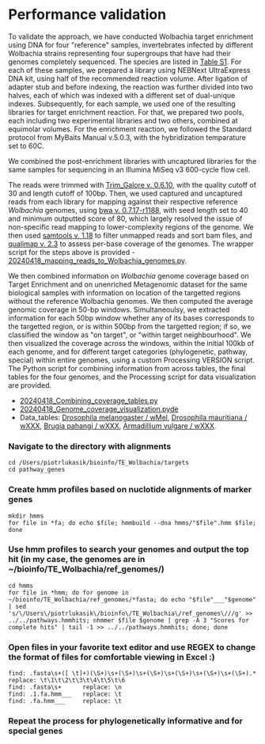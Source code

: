 # Performance validation

To validate the approach, we have conducted Wolbachia target enrichment using DNA for four "reference" samples, invertebrates infected by different Wolbachia strains representing four supergroups that have had their genomes completely sequenced. 
The species are listed in [Table S1](Validation_Table_S1.txt).
For each of these samples, we prepared a library using NEBNext UltraExpress DNA kit, using half of the recommended reaction volume. After ligation of adapter stub and before indexing, the reaction was further divided into two halves, each of which was indexed with a different set of dual-unique indexes. Subsequently, for each sample, we used one of the resulting libraries for target enrichment reaction. For that, we prepared two pools, each including two experimental libraries and two others, combined at equimolar volumes. 
For the enrichment reaction, we followed the Standard protocol from MyBaits Manual v.5.0.3, with the hybridization temparature set to 60C.  
  
We combined the post-enrichment libraries with uncaptured libraries for the same samples for sequencing in an Illumina MiSeq v3 600-cycle flow cell. 

The reads were trimmed with [Trim_Galore v. 0.6.10](https://github.com/FelixKrueger/TrimGalore), with the quality cutoff of 30 and length cutoff of 100bp.
Then, we used captured and uncaptured reads from each library for mapping against their respective reference *Wolbachia* genomes, using [bwa v. 0.7.17-r1188](https://github.com/lh3/bwa), with seed length set to 40 and minimum outputted score of 80, which largely resolved the issue of non-specific read mapping to lower-complexity regions of the genome. We then used [samtools v. 1.18](https://www.htslib.org/) to filter unmapped reads and sort bam files, and [qualimap v. 2.3](http://qualimap.conesalab.org/) to assess per-base coverage of the genomes. 
The wrapper script for the steps above is provided - [20240418_mapping_reads_to_Wolbachia_genomes.py](20240418_mapping_reads_to_Wolbachia_genomes.py).  
  
We then combined information on *Wolbachia* genome coverage based on Target Enrichment and on unenriched Metagenomic dataset for the same biological samples with information on location of the targetted regions without the reference Wolbachia genomes. We then computed the average genomic coverage in 50-bp windows. Simultaneoulsy, we extracted information for each 50bp window whether any of its bases corresponds to the targetted region, or is within 500bp from the targetted region; if so, we classified the window as "on target", or "within target neighbourhood". We then visualized the coverage across the windows, within the initial 100kb of each genome, and for different target categories (phylogenetic, pathway, special) within entire genomes, using a custom Processing VERSION script. The Python script for combining information from across tables, the final tables for the four genomes, and the Processing script for data visualization are provided.  
  * [20240418_Combining_coverage_tables.py](ref)
  * [20240418_Genome_coverage_visualization.pyde](ref)
  * Data_tables: [Drosophila melanogaster / wMel](Wol_Dmelanogaster_compacted_table.txt), [Drosophila mauritiana / wXXX](Wol_Dmauritiana_compacted_table.txt), [Brugia pahangi / wXXX](Wol_Brugiapahangi_compacted_table.txt), [Armadillium vulgare / wXXX](Wol_Avulgare_compacted_table.txt).

  



### Navigate to the directory with alignments
```
cd /Users/piotrlukasik/bioinfo/TE_Wolbachia/targets
cd pathway_genes
```

### Create hmm profiles based on nuclotide alignments of marker genes
```
mkdir hmms
for file in *fa; do echo $file; hmmbuild --dna hmms/"$file".hmm $file; done
```

### Use hmm profiles to search your genomes and output the top hit (in my case, the genomes are in ~/bioinfo/TE_Wolbachia/ref_genomes/)
```
cd hmms
for file in *hmm; do for genome in ~/bioinfo/TE_Wolbachia/ref_genomes/*fasta; do echo "$file"___"$genome" | sed 's/\/Users\/piotrlukasik\/bioinfo\/TE_Wolbachia\/ref_genomes\///g' >> ../../pathways.hmmhits; nhmmer $file $genome | grep -A 3 "Scores for complete hits" | tail -1 >> ../../pathways.hmmhits; done; done
```

### Open files in your favorite text editor and use REGEX to change the format of files for comfortable viewing in Excel :)
```
find: .fasta\s+([ \t]+)(\S+)\s+(\S+)\s+(\S+)\s+(\S+)\s+(\S+)\s+(\S+).*    replace: \t\1\t\2\t\3\t\4\t\5\t\6
find: .fasta\s+      replace: \n
find: .1.fa.hmm___   replace: \t
find: .fa.hmm___     replace: \t
```

### Repeat the process for phylogenetically informative and for special genes


